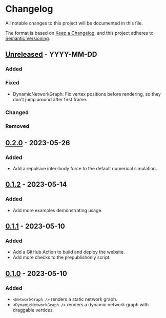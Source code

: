# Changelog

All notable changes to this project will be documented in this file.

The format is based on [Keep a Changelog](https://keepachangelog.com/en/1.0.0/),
and this project adheres to [Semantic Versioning](https://semver.org/spec/v2.0.0.html).

## [Unreleased] - YYYY-MM-DD

### Added

### Fixed

- DynamicNetworkGraph: Fix vertex positions before rendering, so they don't jump around after first frame.

### Changed

### Removed

## [0.2.0] - 2023-05-26

### Added

- Add a repulsive inter-body force to the default numerical simulation.

## [0.1.2] - 2023-05-14

### Added

- Add more examples demonstrating usage.

## [0.1.1] - 2023-05-10

### Added

- Add a GitHub Action to build and deploy the website.
- Add more checks to the prepublishonly script.

## [0.1.0] - 2023-05-10

### Added

- `<NetworkGraph />` renders a static network graph.
- `<DynamicNetworkGraph />` renders a dynamic network graph with draggable vertices.

[unreleased]: https://github.com/andypea/react-simple-network-graph/compare/v0.2.0...HEAD
[0.2.0]: https://github.com/andypea/react-simple-network-graph/releases/tag/v0.2.0
[0.1.2]: https://github.com/andypea/react-simple-network-graph/releases/tag/v0.1.2
[0.1.1]: https://github.com/andypea/react-simple-network-graph/releases/tag/v0.1.1
[0.1.0]: https://github.com/andypea/react-simple-network-graph/releases/tag/v0.1.0
